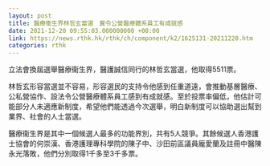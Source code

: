 ```yaml
---
layout: post
title: 醫療衞生界林哲玄當選　冀令公營醫療體系員工有成就感
date: 2021-12-20 09:55:03.000000000 +08:00
link: https://news.rthk.hk/rthk/ch/component/k2/1625131-20211220.htm
categories: rthk
---
```


立法會換屆選舉醫療衞生界，醫護誠信同行的林哲玄當選，他取得5511票。

林哲玄形容當選並不容易，形容選民的支持令他感到任重道遠，會推動基層醫療、公私營協作、設法令公營醫療體系員工感到有成就感。至於投票率偏低，他估計可能部分人未適應新制度，希望他們能透過今次選舉，明白新制度可以協助選出幫到業界、社會的人士當選。

醫療衞生界是其中一個候選人最多的功能界別，共有5人競爭。其餘候選人香港護士協會的何崇漢、香港護理專科學院的陳子中、沙田前區議員龐愛蘭及註冊中醫陳永光落敗，他們分別取得1千多至3千多票。
